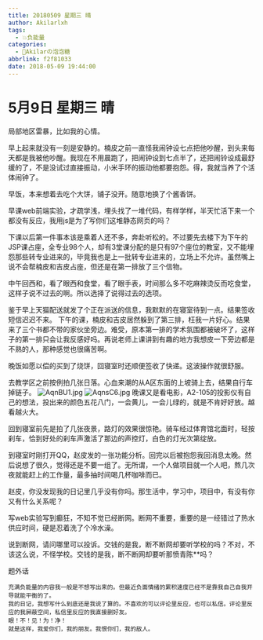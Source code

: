 ```yaml
---
title: 20180509 星期三 晴
author: Akilarlxh
tags:
  - 💥负能量
categories:
  - 🍬Akilarの泡泡糖
abbrlink: f2f81033
date: 2018-05-09 19:44:00
---
```

# 5月9日 星期三 晴

局部地区雷暴，比如我的心情。

早上起来就没有一刻是安静的。楠皮之前一直怪我闹钟设七点把他吵醒，到头来每天都是我被他吵醒。我现在不用晨跑了，把闹钟设到七点半了，还把闹铃设成最舒缓的了，不是没试过直接振动，小米手环的振动他都要抱怨。得，我就当养了个活体闹钟了。

早饭，本来想着去吃个大饼，铺子没开。随意地换了个酱香饼。

早课web前端实验，才疏学浅，埋头找了一堆代码，有样学样，半天忙活下来一个都没有反应，我用js是为了写你们这堆静态网页的吗？

下课以后第一件事本该是乘着人还不多，奔赴听松的。不过要先去楼下为下午的JSP课占座，全专业98个人，却有3堂课分配的是只有97个座位的教室，又不能埋怨那些转专业进来的，毕竟我也是上一批转专业进来的，立场上不允许。虽然嘴上说不会帮楠皮和吉皮占座，但还是在第一排放了三个信物。

中午回西和，看了眼西和食堂，看了眼手表，时间那么多不吃麻辣烫反而吃食堂，这样子说不过去的啊。所以选择了说得过去的选项。

鉴于早上天猫配送就发了个正在派送的信息，我默默的在寝室待到一点。结果签收短信迟迟不来。
下午的课，楠皮和吉皮居然躲到了第三排，枉我一片好心。结果来了三个书都不带的家伙坐旁边。难受，原本第一排的学术氛围都被破坏了，这样子的第一排只会让我反感好吗。再说老师上课讲到有趣的地方我想皮一下旁边都是不熟的人，那种感觉也很痛苦啊。

晚饭如愿以偿的买到了烧饼，回寝室时还顺便签收了快递。这波操作就很舒服。

去教学区之前按例拍几张日落。心血来潮的从A区东面的上坡骑上去，结果自行车掉链子。
![AqnBU1.jpg](https://s2.ax1x.com/2019/04/12/AqnBU1.jpg)
![AqnsC6.jpg](https://s2.ax1x.com/2019/04/12/AqnsC6.jpg)
晚课又是看电影，A2-105的投影仪有自己的想法，投出来的颜色五花八门，一会黄儿，一会儿绿的，就是不肯好好放。越看越火大。

回到寝室前先是拍了几张夜景，路灯的效果很惊艳。骑车经过体育馆北面时，轻按刹车，恰到好处的刹车声激活了那边的声控灯，白色的灯光次第绽放。

到寝室时刚打开QQ，赵皮发的一张功能分析。回完以后被抱怨我回消息太晚。然后说想了很久，觉得还是不要一组了。无所谓，一个人做项目就一个人吧，熬几次夜就能赶上的工作量，最多抽时间喝几杯咖啡而已。

赵皮，你没发现我的日记里几乎没有你吗。那生活中，学习中，项目中，有没有你又有什么关系呢？

写web实验写到癫狂，不知不觉已经断网。断网不重要，重要的是一经错过了热水供应时间，硬是忍着洗了个冷水澡。

说到断网，请问哪里可以投诉。交钱的是我，断不断网却要听学校的吗？不对，不该这么说，不怪学校。交钱的是我，断不断网却要听那愤青陈**吗？

题外话
```
充满负能量的内容我一般是不想写出来的。但最近负面情绪的累积速度已经不是靠我自己自我开导就能平衡的了。
我的日记，我想写什么到底还是我说了算的。不喜欢的可以评论里反应，也可以私信。评论里反应的我屏蔽空间，私信里反应的我直接删好友。
眼！不！见！为！净！
就是这样，我爱你们，我的朋友。我恨你们，我的敌人。
```
